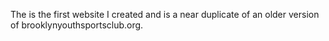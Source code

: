 The is the first website I created and is a near duplicate of an older version of brooklynyouthsportsclub.org. 
